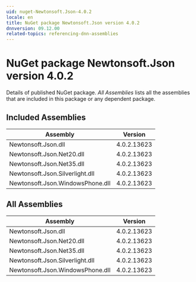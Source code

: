 ```yaml
---
uid: nuget-Newtonsoft.Json-4.0.2
locale: en
title: NuGet package Newtonsoft.Json version 4.0.2
dnnversion: 09.12.00
related-topics: referencing-dnn-assemblies
---
```


# NuGet package Newtonsoft.Json version 4.0.2
Details of published NuGet package.
*All Assemblies* lists all the assemblies that are included in this package or any dependent package.

## Included Assemblies

|Assembly|Version|
|---|---|
|Newtonsoft.Json.dll|4.0.2.13623|
|Newtonsoft.Json.Net20.dll|4.0.2.13623|
|Newtonsoft.Json.Net35.dll|4.0.2.13623|
|Newtonsoft.Json.Silverlight.dll|4.0.2.13623|
|Newtonsoft.Json.WindowsPhone.dll|4.0.2.13623|

## All Assemblies

|Assembly|Version|
|---|---|
|Newtonsoft.Json.dll|4.0.2.13623|
|Newtonsoft.Json.Net20.dll|4.0.2.13623|
|Newtonsoft.Json.Net35.dll|4.0.2.13623|
|Newtonsoft.Json.Silverlight.dll|4.0.2.13623|
|Newtonsoft.Json.WindowsPhone.dll|4.0.2.13623|

